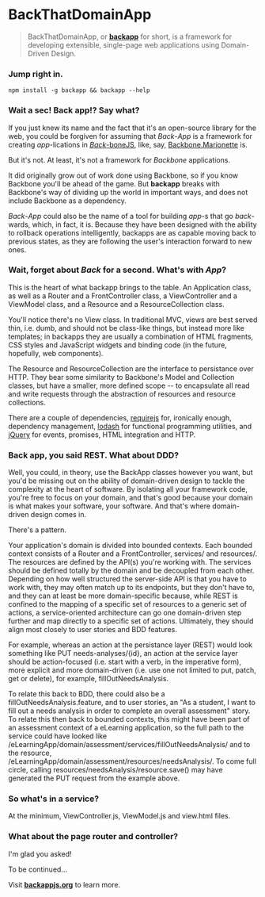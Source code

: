 BackThatDomainApp
================================================
> BackThatDomainApp, or [**backapp**](http://toomanydaves.github.io/backapp) for short, is a framework for developing extensible, single-page web applications using Domain-Driven Design.

### Jump right in. ###
`npm install -g backapp && backapp --help`

### Wait a sec! Back app!? Say what? ###
If you just knew its name and the fact that it's an open-source library for the web, you could be forgiven for assuming that *Back*-*App* is a framework for creating *app*-lications in [*Back*-boneJS](http://backbonejs.org), like, say, [Backbone.Marionette](http://) is.

But it's not. At least, it's not a framework for *Backbone* applications.

It did originally grow out of work done using Backbone, so if you know Backbone you'll be ahead of the game. But **backapp** breaks with Backbone's way of dividing up the world in important ways, and does not include Backbone as a dependency.

*Back*-*App* could also be the name of a tool for building *app*-s that go *back*-wards, which, in fact, it is. Because they have been designed with the ability to rollback operations intelligently, backapps are as capable moving back to previous states, as they are following the user's interaction forward to new ones.

### Wait, forget about *Back* for a second. What's with *App*? ###
This is the heart of what backapp brings to the table. An Application class, as well as a Router and a FrontController class, a ViewController and a ViewModel class, and a Resource and a ResourceCollection class.

You'll notice there's no View class. In traditional MVC, views are best served thin, i.e. dumb, and should not be class-like things, but instead more like templates; in backapps they are usually a combination of HTML fragments, CSS styles and JavaScript widgets and binding code (in the future, hopefully, web components).

The Resource and ResourceCollection are the interface to persistance over HTTP. They bear some similarity to Backbone's Model and Collection classes, but have a smaller, more defined scope -- to encapsulate all read and write requests through the abstraction of resources and resource collections.

There are a couple of dependencies, [requirejs](http://) for, ironically enough, dependency management, [lodash](http://) for functional programming utilities, and [jQuery](http://) for events, promises, HTML integration and HTTP.

### Back app, you said REST. What about DDD? ###
Well, you could, in theory, use the BackApp classes however you want, but you'd be missing out on the ability of domain-driven design to tackle the complexity at the heart of software. By isolating all your framework code, you're free to focus on your domain, and that's good because your domain is what makes your software, your software. And that's where domain-driven design comes in.

There's a pattern.

Your application's domain is divided into bounded contexts. Each bounded context consists of a Router and a FrontController, services/ and resources/. The resources are defined by the API(s) you're working with. The services should be defined totally by the domain and be decoupled from each other. Depending on how well structured the server-side API is that you have to work with, they may often match up to its endpoints, but they don't have to, and they can at least be more domain-specific because, while REST is confined to the mapping of a specific set of resources to a generic set of actions, a service-oriented architecture can go one domain-driven step further and map directly to a specific set of actions. Ultimately, they should align most closely to user stories and BDD features.

For example, whereas an action at the persistance layer (REST) would look something like PUT needs-analyses/{id}, an action at the service layer should be action-focused (i.e. start with a verb, in the imperative form), more explicit and more domain-driven (i.e. use one not limited to put, patch, get or delete), for example, fillOutNeedsAnalysis.

To relate this back to BDD, there could also be a fillOutNeedsAnalysis.feature, and to user stories, an "As a student, I want to fill out a needs analysis in order to complete an overall assessment" story. To relate this then back to bounded contexts, this might have been part of an assessment context of a eLearning application, so the full path to the service could have looked like /eLearningApp/domain/assessment/services/fillOutNeedsAnalysis/ and to the resource, /eLearningApp/domain/assessment/resources/needsAnalysis/. To come full circle, calling resources/needsAnalysis/resource.save() may have generated the PUT request from the example above.

### So what's in a service? ###
At the minimum, ViewController.js, ViewModel.js and view.html files.

### What about the page router and controller? ###
I'm glad you asked!

To be continued...

Visit **[backappjs.org](http://backappjs.org)** to learn more.
